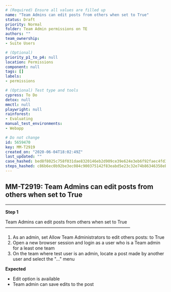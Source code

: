 ```yaml
---
# (Required) Ensure all values are filled up
name: "Team Admins can edit posts from others when set to True"
status: Draft
priority: Normal
folder: Team Admin permissions on TE
authors: ""
team_ownership: 
- Suite Users

# (Optional)
priority_p1_to_p4: null
location: Permissions
component: null
tags: []
labels: 
- permissions

# (Optional) Test type and tools
cypress: To Do
detox: null
mmctl: null
playwright: null
rainforest: 
- Evaluating
manual_test_environments: 
- Webapp

# Do not change
id: 5659470
key: MM-T2919
created_on: "2020-06-04T18:02:49Z"
last_updated: ""
case_hashed: bed8f8025c758f031dae8320146eb2d909ce39e624e3eb6f92faec4fd3d0dd433a7bcde1e99040d74ba581981a307044
steps_hashed: c86b6ec0b92be3ec084c900375142f83eabd5e23c32e74b86346358ebd1fcc7aecc8bc0da7ba224b3bcc456105f04f61
---
```


<!-- (Auto-generated) Based on frontmatter's "key" and "name" -->

## MM-T2919: Team Admins can edit posts from others when set to True

---

**Step 1**

Team Admins can edit posts from others when set to True\
————————————————————————————

1. As an admin, set Allow Team Administrators to edit others posts: to True
2. Open a new browser session and login as a user who is a Team admin for a least one team
3. On the team where test user is an admin, locate a post made by another user and select the "..." menu

**Expected**

- Edit option is available
- Team admin can save edits to the post
